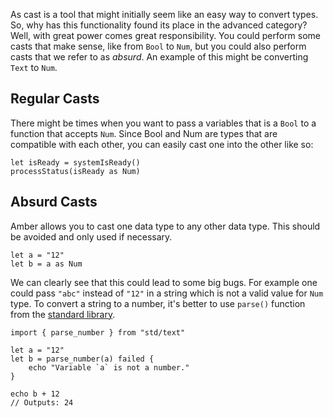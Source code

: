 As cast is a tool that might initially seem like an easy way to convert types. So, why has this functionality found its place in the advanced category? Well, with great power comes great responsibility. You could perform some casts that make sense, like from `Bool` to `Num`, but you could also perform casts that we refer to as _absurd_. An example of this might be converting `Text` to `Num`.

## Regular Casts

There might be times when you want to pass a variables that is a `Bool` to a function that accepts `Num`. Since Bool and Num are types that are compatible with each other, you can easily cast one into the other like so:

```ab
let isReady = systemIsReady()
processStatus(isReady as Num)
```

## Absurd Casts

Amber allows you to cast one data type to any other data type. This should be avoided and only used if necessary.

```ab
let a = "12"
let b = a as Num
```

We can clearly see that this could lead to some big bugs. For example one could pass `"abc"` instead of `"12"` in a string which is not a valid value for `Num` type. To convert a string to a number, it's better to use `parse()` function from the [standard library]().

```ab
import { parse_number } from "std/text"

let a = "12"
let b = parse_number(a) failed {
    echo "Variable `a` is not a number."
}

echo b + 12
// Outputs: 24
```

